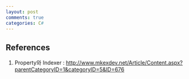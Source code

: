 ```yaml
---
layout: post
comments: true
categories: C#
---
```


## References

1.  Property와 Indexer : http://www.mkexdev.net/Article/Content.aspx?parentCategoryID=1&categoryID=5&ID=676

